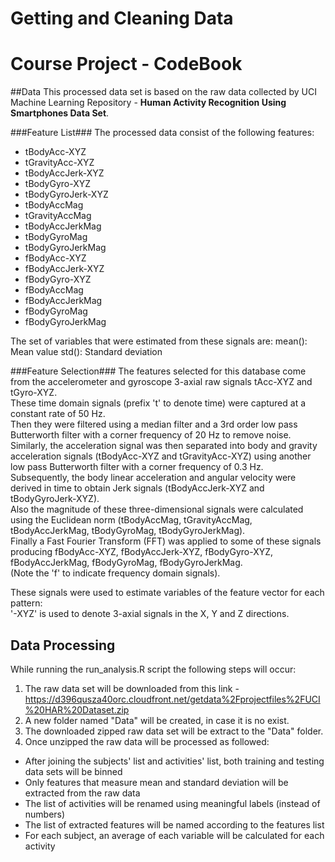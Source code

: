 # Getting and Cleaning Data
# Course Project - CodeBook

##Data
This processed data set is based on the raw data collected by UCI Machine Learning Repository - **Human Activity Recognition Using Smartphones Data Set**.

###Feature List###
The processed data consist of the following features:
* tBodyAcc-XYZ  
* tGravityAcc-XYZ  
* tBodyAccJerk-XYZ  
* tBodyGyro-XYZ  
* tBodyGyroJerk-XYZ  
* tBodyAccMag  
* tGravityAccMag  
* tBodyAccJerkMag  
* tBodyGyroMag  
* tBodyGyroJerkMag  
* fBodyAcc-XYZ  
* fBodyAccJerk-XYZ  
* fBodyGyro-XYZ  
* fBodyAccMag  
* fBodyAccJerkMag  
* fBodyGyroMag  
* fBodyGyroJerkMag

The set of variables that were estimated from these signals are: 
mean(): Mean value
std(): Standard deviation

###Feature Selection###
The features selected for this database come from the accelerometer and gyroscope 3-axial raw signals tAcc-XYZ and tGyro-XYZ.  
These time domain signals (prefix 't' to denote time) were captured at a constant rate of 50 Hz.  
Then they were filtered using a median filter and a 3rd order low pass Butterworth filter with a corner frequency of 20 Hz to remove noise.  
Similarly, the acceleration signal was then separated into body and gravity acceleration signals (tBodyAcc-XYZ and tGravityAcc-XYZ) using another low pass Butterworth filter with a corner frequency of 0.3 Hz.  
Subsequently, the body linear acceleration and angular velocity were derived in time to obtain Jerk signals (tBodyAccJerk-XYZ and tBodyGyroJerk-XYZ).  
Also the magnitude of these three-dimensional signals were calculated using the Euclidean norm (tBodyAccMag, tGravityAccMag, tBodyAccJerkMag, tBodyGyroMag, tBodyGyroJerkMag).  
Finally a Fast Fourier Transform (FFT) was applied to some of these signals producing fBodyAcc-XYZ, fBodyAccJerk-XYZ, fBodyGyro-XYZ, fBodyAccJerkMag, fBodyGyroMag, fBodyGyroJerkMag.  
(Note the 'f' to indicate frequency domain signals). 

These signals were used to estimate variables of the feature vector for each pattern:  
'-XYZ' is used to denote 3-axial signals in the X, Y and Z directions.

## Data Processing
While running the run_analysis.R script the following steps will occur:  
1. The raw data set will be downloaded from this link - https://d396qusza40orc.cloudfront.net/getdata%2Fprojectfiles%2FUCI%20HAR%20Dataset.zip  
2. A new folder named "Data" will be created, in case it is no exist.  
3. The downloaded zipped raw data set will be extract to the "Data" folder.  
4. Once unzipped the raw data will be processed as followed:  
  * After joining the subjects' list and activities' list, both training and testing data sets will be binned
  * Only features that measure mean and standard deviation will be extracted from the raw data
  * The list of activities will be renamed using meaningful labels (instead of numbers)
  * The list of extracted features will be named according to the features list
  * For each subject, an average of each variable will be calculated for each activity